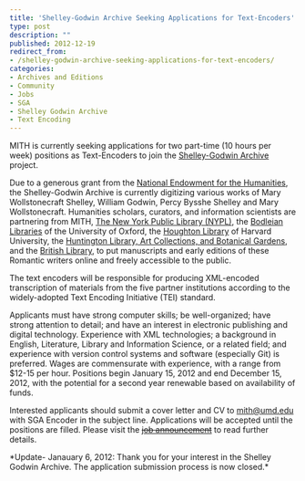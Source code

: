 ```yaml
---
title: 'Shelley-Godwin Archive Seeking Applications for Text-Encoders'
type: post
description: ""
published: 2012-12-19
redirect_from: 
- /shelley-godwin-archive-seeking-applications-for-text-encoders/
categories:
- Archives and Editions
- Community
- Jobs
- SGA
- Shelley Godwin Archive
- Text Encoding
---
```

MITH is currently seeking applications for two part-time (10 hours per week) positions as Text-Encoders to join the [Shelley-Godwin Archive](http://www.shelleygodwinarchive.org/) project.

Due to a generous grant from the [National Endowment for the Humanities](http://www.neh.gov/), the Shelley-Godwin Archive is currently digitizing various works of Mary Wollstonecraft Shelley, William Godwin, Percy Bysshe Shelley and Mary Wollstonecraft. Humanities scholars, curators, and information scientists are partnering from MITH, [The New York Public Library (NYPL)](http://www.nypl.org/), the [Bodleian Libraries](http://www.bodleian.ox.ac.uk/) of the University of Oxford, the [Houghton Library](http://hcl.harvard.edu/libraries/houghton/) of Harvard University, the [Huntington Library, Art Collections, and Botanical Gardens](http://www.huntington.org/), and the [British Library](http://www.bl.uk/), to put manuscripts and early editions of these Romantic writers online and freely accessible to the public.

The text encoders will be responsible for producing XML-encoded transcription of materials from the five partner institutions according to the widely-adopted Text Encoding Initiative (TEI) standard.

Applicants must have strong computer skills; be well-organized; have strong attention to detail; and have an interest in electronic publishing and digital technology. Experience with XML technologies; a background in English, Literature, Library and Information Science, or a related field; and experience with version control systems and software (especially Git) is preferred. Wages are commensurate with experience, with a range from \$12-15 per hour. Positions begin January 15, 2012 and end December 15, 2012, with the potential for a second year renewable based on availability of funds.

Interested applicants should submit a cover letter and CV to [mith@umd.edu](mailto:mith@umd.edu) with SGA Encoder in the subject line. Applications will be accepted until the positions are filled. Please visit the [~~job announcement~~](http://mith.umd.edu/about/jobs) to read further details.

\*Update- Janauary 6, 2012: Thank you for your interest in the Shelley Godwin Archive. The application submission process is now closed.\*
